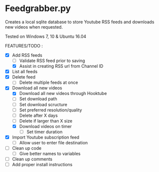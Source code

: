 # Feedgrabber.py

Creates a local sqlite database to store Youtube RSS feeds and downloads new videos when requested.

Tested on Windows 7, 10 & Ubuntu 16.04

FEATURES/TODO :
- [x] Add RSS feeds
  - [ ] Validate RSS feed prior to saving
  - [x] Assist in creating RSS url from Channel ID
- [x] List all feeds
- [x] Delete feed
  - [ ] Delete multiple feeds at once
- [x] Download all new videos
  - [x] Download all new videos through Hooktube
  - [ ] Set download path
  - [ ] Set download scructure
  - [ ] Set preferred resolution/quality
  - [ ] Delete after X days
  - [ ] Delete if larger than X size
  - [x] Download videos on timer
    - [ ] Set timer duration
- [x] Import Youtube subscription feed
  - [ ] Allow user to enter file destination

- [ ] Clean up code
  - [ ] Give better names to variables
- [ ] Clean up comments
- [ ] Add proper install instructions